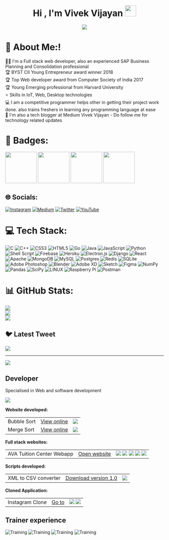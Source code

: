 <h1 align="center">Hi , I'm Vivek Vijayan <img src="https://media.giphy.com/media/hvRJCLFzcasrR4ia7z/giphy.gif" width="35"></h1>
<p align="center">
  <a href="https://github.com/DenverCoder1/readme-typing-svg">
    <img src="https://readme-typing-svg.herokuapp.com?lines=Full+Stack+Developer;Computer+Science+Engineer;Software+Developer;IoT+Expert&center=true&width=500&height=50"></a>
</p>


# 💫 About Me:!

👨‍🦱 I'm a Full stack web developer, also an experienced SAP Business Planning and Consolidation professional<br>🏆 BYST CII Young Entrepreneur award winner 2018<br>🏆 Top Web developer award from Computer Society of India 2017<br>🏆 Young Emerging professional from Harvard University<br>⭐ Skills in IoT, Web, Desktop technologies<br>💻 I am a competitive programmer helps other in getting their project work done. also trains freshers in learning any programming language at ease<br>📓 I'm also a tech blogger at Medium Vivek Vijayan - Do follow me for technology related updates

# 🪪 Badges:
<img src="https://github.com/vivek-vijayan/vivek-vijayan/assets/53655378/c8f72b75-12ac-498d-8fc9-5b3acf4793ee" width="100px">
<img src="https://github.com/vivek-vijayan/vivek-vijayan/assets/53655378/bc6b42df-22ab-45b8-b654-17cc4c2c526e" width="100px">
<img src="https://github.com/vivek-vijayan/vivek-vijayan/assets/53655378/c7320481-1041-41f3-9225-aa063a6dac87" width="100px">
<img src="https://github.com/vivek-vijayan/vivek-vijayan/assets/53655378/c65a0dc3-a3d5-440a-93da-0fcde4bb50c3" width="100px">


## 🌐 Socials:
[![Instagram](https://img.shields.io/badge/Instagram-%23E4405F.svg?logo=Instagram&logoColor=white)](https://instagram.com/vivekvijayan_10_10) [![Medium](https://img.shields.io/badge/Medium-12100E?logo=medium&logoColor=white)](https://medium.com/@vivekvijayan10) [![Twitter](https://img.shields.io/badge/Twitter-%231DA1F2.svg?logo=Twitter&logoColor=white)](https://twitter.com/vivek_vijayan10) [![YouTube](https://img.shields.io/badge/YouTube-%23FF0000.svg?logo=YouTube&logoColor=white)](https://youtube.com/@auxdynamix) 

# 💻 Tech Stack:
![C](https://img.shields.io/badge/c-%2300599C.svg?style=for-the-badge&logo=c&logoColor=white) ![C++](https://img.shields.io/badge/c++-%2300599C.svg?style=for-the-badge&logo=c%2B%2B&logoColor=white) ![CSS3](https://img.shields.io/badge/css3-%231572B6.svg?style=for-the-badge&logo=css3&logoColor=white) ![HTML5](https://img.shields.io/badge/html5-%23E34F26.svg?style=for-the-badge&logo=html5&logoColor=white) ![Go](https://img.shields.io/badge/go-%2300ADD8.svg?style=for-the-badge&logo=go&logoColor=white) ![Java](https://img.shields.io/badge/java-%23ED8B00.svg?style=for-the-badge&logo=java&logoColor=white) ![JavaScript](https://img.shields.io/badge/javascript-%23323330.svg?style=for-the-badge&logo=javascript&logoColor=%23F7DF1E) ![Python](https://img.shields.io/badge/python-3670A0?style=for-the-badge&logo=python&logoColor=ffdd54) ![Shell Script](https://img.shields.io/badge/shell_script-%23121011.svg?style=for-the-badge&logo=gnu-bash&logoColor=white) ![Firebase](https://img.shields.io/badge/firebase-%23039BE5.svg?style=for-the-badge&logo=firebase) ![Heroku](https://img.shields.io/badge/heroku-%23430098.svg?style=for-the-badge&logo=heroku&logoColor=white) ![Electron.js](https://img.shields.io/badge/Electron-191970?style=for-the-badge&logo=Electron&logoColor=white) ![Django](https://img.shields.io/badge/django-%23092E20.svg?style=for-the-badge&logo=django&logoColor=white) ![React](https://img.shields.io/badge/react-%2320232a.svg?style=for-the-badge&logo=react&logoColor=%2361DAFB) ![Apache](https://img.shields.io/badge/apache-%23D42029.svg?style=for-the-badge&logo=apache&logoColor=white) ![MongoDB](https://img.shields.io/badge/MongoDB-%234ea94b.svg?style=for-the-badge&logo=mongodb&logoColor=white) ![MySQL](https://img.shields.io/badge/mysql-%2300f.svg?style=for-the-badge&logo=mysql&logoColor=white) ![Postgres](https://img.shields.io/badge/postgres-%23316192.svg?style=for-the-badge&logo=postgresql&logoColor=white) ![Redis](https://img.shields.io/badge/redis-%23DD0031.svg?style=for-the-badge&logo=redis&logoColor=white) ![SQLite](https://img.shields.io/badge/sqlite-%2307405e.svg?style=for-the-badge&logo=sqlite&logoColor=white) ![Adobe Photoshop](https://img.shields.io/badge/adobephotoshop-%2331A8FF.svg?style=for-the-badge&logo=adobephotoshop&logoColor=white) ![Blender](https://img.shields.io/badge/blender-%23F5792A.svg?style=for-the-badge&logo=blender&logoColor=white) ![Adobe XD](https://img.shields.io/badge/Adobe%20XD-470137?style=for-the-badge&logo=Adobe%20XD&logoColor=#FF61F6) ![Sketch](https://img.shields.io/badge/Sketch-FFB387?style=for-the-badge&logo=sketch&logoColor=black) 	![Figma](https://img.shields.io/badge/figma-%23F24E1E.svg?style=for-the-badge&logo=figma&logoColor=white) ![NumPy](https://img.shields.io/badge/numpy-%23013243.svg?style=for-the-badge&logo=numpy&logoColor=white) ![Pandas](https://img.shields.io/badge/pandas-%23150458.svg?style=for-the-badge&logo=pandas&logoColor=white) ![SciPy](https://img.shields.io/badge/SciPy-%230C55A5.svg?style=for-the-badge&logo=scipy&logoColor=%white) ![LINUX](https://img.shields.io/badge/Linux-FCC624?style=for-the-badge&logo=linux&logoColor=black) ![Raspberry Pi](https://img.shields.io/badge/-RaspberryPi-C51A4A?style=for-the-badge&logo=Raspberry-Pi) ![Postman](https://img.shields.io/badge/Postman-FF6C37?style=for-the-badge&logo=postman&logoColor=white)
# 📊 GitHub Stats:
![](https://github-readme-stats.vercel.app/api?username=vivek-vijayan&theme=react&hide_border=false&include_all_commits=true&count_private=true)<br/>
![](https://github-readme-streak-stats.herokuapp.com/?user=vivek-vijayan&theme=react&hide_border=false)<br/>
![](https://github-readme-stats.vercel.app/api/top-langs/?username=vivek-vijayan&theme=react&hide_border=false&include_all_commits=true&count_private=true&layout=compact)

## 🐦 Latest Tweet
[![](https://gtce.itsvg.in/api?username=vivek_vijayan10)](https://github.com/VishwaGauravIn/github-twitter-card-embed)

---
[![](https://visitcount.itsvg.in/api?id=vivek-vijayan&icon=1&color=3)](https://visitcount.itsvg.in)

<!-- Proudly created with GPRM ( https://gprm.itsvg.in ) -->

## Developer
Specialised in Web and software development

<img src="https://www.codewars.com/users/vivek-vijayan/badges/large" />

<b> Website developed: </b>

  <table>
  <tr>
    <td>
      Bubble Sort
    </td>
    <td>
<a href="https://bit.ly/3HOzvXY">View online</a>
    </td>
    <td>
 <img src="https://img.shields.io/badge/-Javscript-yellow?style=flat-square&logo=javascript&logoColor=white"/>
    </td>
  </tr>
  <tr>
    <td>
      Merge Sort
    </td>
    <td>
<a href="https://bit.ly/3rKvj5X">View online</a>
    </td>
     <td>
 <img src="https://img.shields.io/badge/-Javscript-yellow?style=flat-square&logo=javascript&logoColor=white"/>
    </td>
  </tr>
  
  </table>

<b> Full stack websites: </b>

<table>
  <tr>
    <td>
AVA Tuition Center Webapp
    </td>
    <td>
<a href="http://ava-tuition-server.herokuapp.com/">Open website</a>
    </td>
     <td>
 <img src="https://img.shields.io/badge/-React-45b8d8?style=flat-square&logo=react&logoColor=white"/>
        <img src="https://img.shields.io/badge/-Django-darkgreen?style=flat-square&logo=django&logoColor=white"/>
               <img src="https://img.shields.io/badge/-Firebase-yellow?style=flat-square&logo=firebase&logoColor=white"/>
               <img src="https://img.shields.io/badge/-PostgreSQL-blue?style=flat-square&logo=postgresql&logoColor=white"/>
                      <img src="https://img.shields.io/badge/-Heroku-violet?style=flat-square&logo=heroku&logoColor=white"/>
    </td>
  </tr>
  </table>


<b> Scripts developed:</b>

<table>
  <tr>
    <td>
XML to CSV converter
    </td>
    <td>
<a href="https://github.com/vivek-vijayan/XLSX2JSON/releases/tag/v1.0">Download version 1.0</a>
    </td>
     <td>
 <img src="https://img.shields.io/badge/-Python-blue?style=flat-square&logo=python&logoColor=white"/>
    </td>
  </tr>
  </table>

<b> Cloned Application: </b>

<table>
  <tr>
    <td>
Instagram Clone
    </td>
    <td>
<a href="https://github.com/vivek-vijayan/instagramclone">Go to</a>
    </td>
     <td>
 <img src="https://img.shields.io/badge/-React-45b8d8?style=flat-square&logo=react&logoColor=white"/>
        <img src="https://img.shields.io/badge/-Firebase-yellow?style=flat-square&logo=firebase&logoColor=white"/>
    </td>
  </tr>
  </table>

## Trainer experience
![Training](https://img.shields.io/badge/C++-2+years-brightgreen)
![Training](https://img.shields.io/badge/Python-2+years-brightgreen)
![Training](https://img.shields.io/badge/Javascript-2years-yellow)
![Training](https://img.shields.io/badge/IoT-3years-orange)

